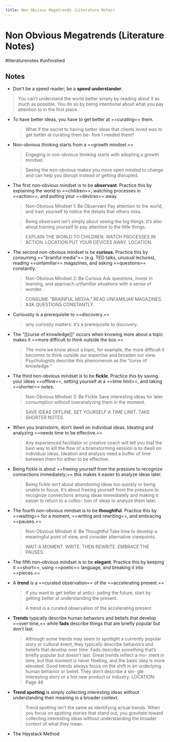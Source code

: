 ```yaml
---
title: Non Obvious Megatrends (Literature Notes)
---
```

# Non Obvious Megatrends (Literature Notes)
#literaturenotes 
#unfinished
## Notes
- Don't be a speed reader; be a **speed understander**.
 > You can’t understand the world better simply by reading about it as much as possible. You do so by being intentional about what you pay attention to in the first place.
- To have better ideas, you have to get better at ==curating== them.
  >  What   if   the   secret   to   having   better   ideas   that   clients   loved   was   to   get   better   at   curating   them   be- fore I needed them?
- Non-obvious thinking starts from a ==growth mindset.==
  > Engaging in non-obvious thinking starts with adopting a growth mindset.
  
  > Seeing the non-obvious makes you more open minded to change and can help you disrupt instead of getting disrupted.
- The first non-obvious mindset is to be **observant**. Practice this by explaining the world to ==children==, watching processes in ==action==, and putting your ==devices== away.
  > Non-Obvious Mindset 1: Be Observant Pay attention to the world, and train yourself to notice the details that others miss.


   > Being observant isn’t simply about seeing the big things. It’s also about training yourself to pay attention to the little things.


   > EXPLAIN THE WORLD TO CHILDREN.
   > WATCH PROCESSES IN ACTION. LOCATION
   > PUT YOUR DEVICES AWAY. LOCATION.
- The second non-obvious mindset is be **curious**.  Practice this by consuming =="brainful media"== (e.g. TED talks, unusual lectures), reading ==unfamiliar== magazines, and asking ==questions== constantly.
    > Non-Obvious Mindset 2: Be Curious Ask questions, invest in learning, and approach unfamiliar situations with a sense of wonder.


    >  CONSUME “BRAINFUL MEDIA.”  READ UNFAMILIAR MAGAZINES. ASK QUESTIONS CONSTANTLY.
- Curiousity is a prerequisite to ==discovery.==
    > why curiosity matters: It’s a prerequisite to discovery.
- The "[[curse of knowledge]]" occurs when knowing more about a topic makes it ==more difficult to think outside the box.==
    >The more we know about a topic, for example, the more difficult it becomes to think outside our expertise and broaden our view. Psychologists describe this phenomenon as the “curse of knowledge.” 
- The third non-obvious mindset is to be **fickle**.  Practice this by saving your ideas ==offline==, setting yourself at a ==time limit==, and taking ==shorter== notes.
    > Non-Obvious Mindset 3: Be Fickle Save interesting ideas for later consumption without overanalyzing them in the moment. 


    > SAVE IDEAS OFFLINE. SET YOURSELF A TIME LIMIT. TAKE SHORTER NOTES.
- When you brainstorm, don't dwell on individual ideas. Ideating and analyzing ==needs time to be effective.==
    > Any experienced facilitator or creative coach will tell you that the best way to kill the flow of a brainstorming session is to dwell on individual ideas. Ideation and analysis need a buffer of time between them for either to be effective.
- Being fickle is about ==freeing yourself from the pressure to recognize connections immediately;== this makes it easier to analyze ideas later.
    > Being fickle isn’t about abandoning ideas too quickly or being unable to focus. It’s about freeing yourself from the pressure to recognize connections among ideas immediately and making it easier to return to a collec- tion of ideas to analyze them later. 
- The fourth non-obvious mindset is to be **thoughtful**. Practice this by ==waiting== for a moment, ==writing and rewriting==, and embracing ==pauses.==
    >Non-Obvious Mindset 4: Be Thoughtful Take time to develop a meaningful point of view, and consider alternative viewpoints.
    
	> WAIT A MOMENT. WRITE.   THEN   REWRITE.  EMBRACE THE PAUSES.
- The fifth non-obvious mindset is to be **elegant**. Practice this by keeping it ==short==, using ==poetic== language, and breaking it into ==pieces.==
- A **trend** is a ==curated observation== of the ==accelerating present.==
   > if you want to get better at antici- pating the future, start by getting better at understanding the present.
   
   > A   trend   is   a   curated observation of the accelerating present.
- **Trends** typically describe human behaviors and beliefs that develop ==over time,== while **fads** describe things that are briefly popular but don't last. 
   > Although some trends may seem to spotlight a currently popular story or cultural event, they typically describe behaviors and beliefs that develop over time. Fads describe something that’s briefly popular but doesn’t last. Great trends reflect a mo- ment in time, but that moment is never fleeting, and the basic idea is more elevated. Good trends always focus on the shift in an underlying human behavior or belief. They don’t describe a sin- gle interesting story or a hot new product or industry. LOCATION: Page 46
- **Trend spotting** is simply collecting interesting ideas without understanding their meaning in a broader context.
    > Trend spotting isn’t the same as identifying actual trends. When you focus on spotting stories that stand out, you   gravitate   toward   collecting   interesting   ideas   without   understanding   the   broader   context   of   what   they   mean.
- The Haystack Method


